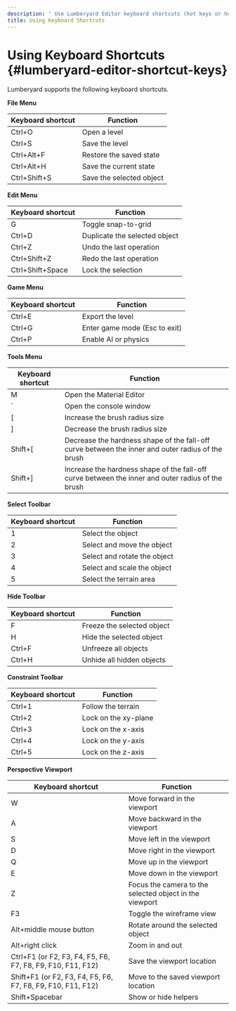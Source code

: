 ```yaml
---
description: ' Use Lumberyard Editor keyboard shortcuts (hot keys or hotkeys). '
title: Using Keyboard Shortcuts
---
```

# Using Keyboard Shortcuts {#lumberyard-editor-shortcut-keys}

Lumberyard supports the following keyboard shortcuts\.


**File Menu**

| Keyboard shortcut | Function |
| --- | --- |
| Ctrl\+O | Open a level |
| Ctrl\+S | Save the level |
| Ctrl\+Alt\+F | Restore the saved state |
| Ctrl\+Alt\+H | Save the current state |
| Ctrl\+Shift\+S | Save the selected object |


**Edit Menu**

| Keyboard shortcut | Function |
| --- | --- |
| G | Toggle snap\-to\-grid |
| Ctrl\+D | Duplicate the selected object |
| Ctrl\+Z | Undo the last operation |
| Ctrl\+Shift\+Z | Redo the last operation |
| Ctrl\+Shift\+Space | Lock the selection |


**Game Menu**

| Keyboard shortcut | Function |
| --- | --- |
| Ctrl\+E | Export the level  |
| Ctrl\+G | Enter game mode \(Esc to exit\) |
| Ctrl\+P | Enable AI or physics |


**Tools Menu**

| Keyboard shortcut | Function |
| --- | --- |
| M | Open the Material Editor |
| ` | Open the console window |
| \[ | Increase the brush radius size |
| \] | Decrease the brush radius size |
| Shift\+\[ | Decrease the hardness shape of the fall\-off curve between the inner and outer radius of the brush |
| Shift\+\] | Increase the hardness shape of the fall\-off curve between the inner and outer radius of the brush |


**Select Toolbar**

| Keyboard shortcut | Function |
| --- | --- |
| 1 | Select the object |
| 2 | Select and move the object |
| 3 | Select and rotate the object |
| 4 | Select and scale the object |
| 5 | Select the terrain area |


**Hide Toolbar**

| Keyboard shortcut | Function |
| --- | --- |
| F | Freeze the selected object |
| H | Hide the selected object |
| Ctrl\+F | Unfreeze all objects |
| Ctrl\+H | Unhide all hidden objects |


**Constraint Toolbar**

| Keyboard shortcut | Function |
| --- | --- |
| Ctrl\+1 | Follow the terrain |
| Ctrl\+2 | Lock on the xy\-plane |
| Ctrl\+3 | Lock on the x\-axis |
| Ctrl\+4 | Lock on the y\-axis |
| Ctrl\+5 | Lock on the z\-axis |


**Perspective Viewport**

| Keyboard shortcut | Function |
| --- | --- |
| W | Move forward in the viewport |
| A | Move backward in the viewport |
| S | Move left in the viewport |
| D | Move right in the viewport |
| Q | Move up in the viewport |
| E | Move down in the viewport |
| Z | Focus the camera to the selected object in the viewport  |
| F3 | Toggle the wireframe view |
| Alt\+middle mouse button | Rotate around the selected object |
| Alt\+right click | Zoom in and out |
| Ctrl\+F1 \(or F2, F3, F4, F5, F6, F7, F8, F9, F10, F11, F12\) | Save the viewport location |
| Shift\+F1 \(or F2, F3, F4, F5, F6, F7, F8, F9, F10, F11, F12\) | Move to the saved viewport location |
| Shift\+Spacebar | Show or hide helpers |